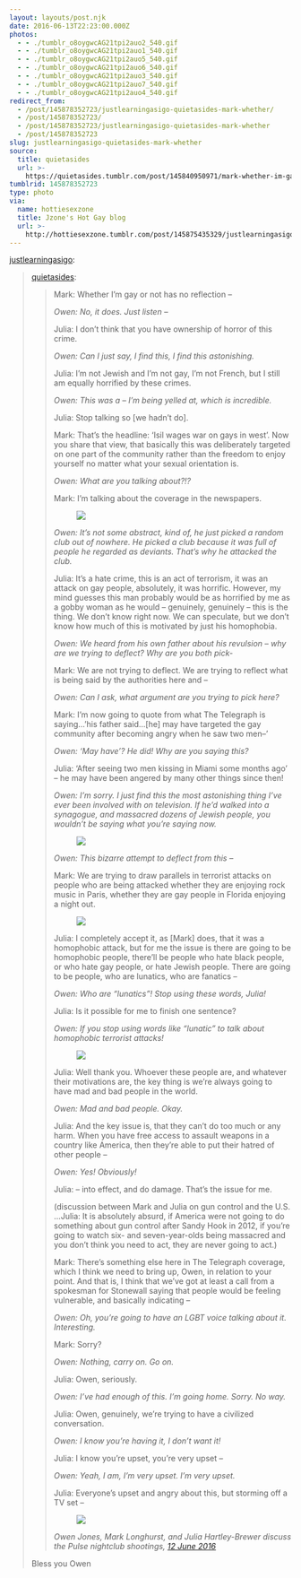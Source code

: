 ```yaml
---
layout: layouts/post.njk
date: 2016-06-13T22:23:00.000Z
photos:
  - - ./tumblr_o8oygwcAG21tpi2auo2_540.gif
  - - ./tumblr_o8oygwcAG21tpi2auo1_540.gif
  - - ./tumblr_o8oygwcAG21tpi2auo5_540.gif
  - - ./tumblr_o8oygwcAG21tpi2auo6_540.gif
  - - ./tumblr_o8oygwcAG21tpi2auo3_540.gif
  - - ./tumblr_o8oygwcAG21tpi2auo7_540.gif
  - - ./tumblr_o8oygwcAG21tpi2auo4_540.gif
redirect_from:
  - /post/145878352723/justlearningasigo-quietasides-mark-whether/
  - /post/145878352723/
  - /post/145878352723/justlearningasigo-quietasides-mark-whether
  - /post/145878352723
slug: justlearningasigo-quietasides-mark-whether
source:
  title: quietasides
  url: >-
    https://quietasides.tumblr.com/post/145840950971/mark-whether-im-gay-or-not-has-no-reflection
tumblrid: 145878352723
type: photo
via:
  name: hottiesexzone
  title: Jzone's Hot Gay blog
  url: >-
    http://hottiesexzone.tumblr.com/post/145875435329/justlearningasigo-quietasides-mark-whether
---
```

<p><a class="tumblr_blog" href="http://justlearningasigo.tumblr.com/post/145866769702">justlearningasigo</a>:</p>
<blockquote>
<p><a class="tumblr_blog" href="http://quietasides.tumblr.com/post/145840950971">quietasides</a>:</p>
<blockquote>
<p>Mark: Whether I’m gay or not has no reflection –</p>
<p><i>Owen: No, it does. Just listen –</i></p>
<p>Julia: I don’t think that you have ownership of horror of this crime.</p>
<p><i>Owen: Can I just say, I find this, I find this astonishing.</i><br/></p>
<p>Julia: I’m not Jewish and I’m not gay, I’m not French, but I still am equally horrified by these crimes.</p>
<p><i>Owen: This was a – I’m being yelled at, which is incredible.</i></p>
<p>Julia: Stop talking so [we hadn’t do].</p>
<p>Mark: That’s the headline: ‘Isil wages war on gays in west’. Now you share that view, that basically this was deliberately targeted on one part of the community rather than the freedom to enjoy yourself no matter what your sexual orientation is.<br/></p>
<p><i>Owen: What are you talking about?!?</i></p>
<p>Mark: I’m talking about the coverage in the newspapers. <br/></p>
<figure class="tmblr-full" data-orig-height="305" data-orig-width="540" data-orig-src="./tumblr_inline_o8p11iH6RK1qdmoaq_540.gif"><img src="https://66.media.tumblr.com/94d06fbac9334257292e5aa581314f40/tumblr_inline_pe360fxfhX1qzgxun_540.gif" class="" data-orig-height="305" data-orig-width="540" data-orig-src="./tumblr_inline_o8p11iH6RK1qdmoaq_540.gif"/></figure><p><i>Owen: It’s not some abstract, kind of, he just picked a random club out of nowhere. He picked a club because it was full of people he regarded as deviants. That’s why he attacked the club.</i></p>
<p>Julia: It’s a hate crime, this is an act of terrorism, it was an attack on gay people, absolutely, it was horrific. However, my mind guesses this man probably would be as horrified by me as a gobby woman as he would – genuinely, genuinely – this is the thing. We don’t know right now. We can speculate, but we don’t know how much of this is motivated by just his homophobia.</p>
<p><i>Owen: We heard from his own father about his revulsion – why are we trying to deflect? Why are you both pick-</i></p>
<p>Mark: We are not trying to deflect. We are trying to reflect what is being said by the authorities here and –</p>
<p><i>Owen: Can I ask, what argument are you trying to pick here?</i><br/></p>
<p>Mark: I’m now going to quote from what The Telegraph is saying…’his father said…[he] may have targeted the gay community after becoming angry when he saw two men–’</p>
<p><i>Owen: ‘May have’? He did! Why are you saying this?</i></p>
<p>Julia: ‘After seeing two men kissing in Miami some months ago’ – he may have been angered by many other things since then!</p>
<p><i>Owen: I’m sorry. I just find this the most astonishing thing I’ve ever been involved with on television. If he’d walked into a synagogue, and massacred dozens of Jewish people, you wouldn’t be saying what you’re saying now.</i><br/></p>
<figure class="tmblr-full" data-orig-height="305" data-orig-width="540" data-orig-src="./tumblr_inline_o8p11iHkB61qdmoaq_540.gif"><img src="https://66.media.tumblr.com/2565aaa8d6bed5beb0b851f256847b5b/tumblr_inline_pe360fJGuE1qzgxun_540.gif" class="" data-orig-height="305" data-orig-width="540" data-orig-src="./tumblr_inline_o8p11iHkB61qdmoaq_540.gif"/></figure><p><i>Owen: This bizarre attempt to deflect from this –</i><br/></p>
<p>Mark: We are trying to draw parallels in terrorist attacks on people who are being attacked whether they are enjoying rock music in Paris, whether they are gay people in Florida enjoying a night out.<br/></p>
<figure class="tmblr-full" data-orig-height="305" data-orig-width="540" data-orig-src="./tumblr_inline_o8p11jL35v1qdmoaq_540.gif"><img src="https://66.media.tumblr.com/0b5a5bb2007342887a431e9f535f0f85/tumblr_inline_pe360gT2GS1qzgxun_540.gif" class="" data-orig-height="305" data-orig-width="540" data-orig-src="./tumblr_inline_o8p11jL35v1qdmoaq_540.gif"/></figure><p>Julia: I completely accept it, as [Mark] does, that it was a homophobic attack, but for me the issue is there are going to be homophobic people, there’ll be people who hate black people, or who hate gay people, or hate Jewish people. There are going to be people, who are lunatics, who are fanatics –</p>
<p><i>Owen: Who are “lunatics”! Stop using these words, Julia!</i></p>
<p>Julia: Is it possible for me to finish one sentence?</p>
<p><i>Owen: If you stop using words like “lunatic” to talk about homophobic terrorist attacks!</i></p>
<figure class="tmblr-full" data-orig-height="305" data-orig-width="540" data-orig-src="./tumblr_inline_o8p11kHma31qdmoaq_540.gif"><img src="https://66.media.tumblr.com/9c18cb76409c5ccd46ce0321ac46cdd8/tumblr_inline_pe360gkyuW1qzgxun_540.gif" class="" data-orig-height="305" data-orig-width="540" data-orig-src="./tumblr_inline_o8p11kHma31qdmoaq_540.gif"/></figure><p>Julia: Well thank you. Whoever these people are, and whatever their motivations are, the key thing is we’re always going to have mad and bad people in the world.</p>
<p><i>Owen: Mad and bad people. Okay.</i></p>
<p>Julia: And the key issue is, that they can’t do too much or any harm. When you have free access to assault weapons in a country like America, then they’re able to put their hatred of other people –</p>
<p><i>Owen: Yes! Obviously!</i></p>
<p>Julia: – into effect, and do damage. That’s the issue for me.</p>
<p>(discussion between Mark and Julia on gun control and the U.S. …Julia: It is absolutely absurd, if America were not going to do something about gun control after Sandy Hook in 2012, if you’re going to watch six- and seven-year-olds being massacred and you don’t think you need to act, they are never going to act.)</p>
<p>Mark: There’s something else here in The Telegraph coverage, which I think we need to bring up, Owen, in relation to your point. And that is, I think that we’ve got at least a call from a spokesman for Stonewall saying that people would be feeling vulnerable, and basically indicating –</p>
<p><i>Owen: Oh, you’re going to have an LGBT voice talking about it. Interesting.</i></p>
<p>Mark: Sorry?</p>
<p><i>Owen: Nothing, carry on. Go on.</i></p>
<p>Julia: Owen, seriously.</p>
<p><i>Owen: I’ve had enough of this. I’m going home. Sorry. No way.</i></p>
<p>Julia: Owen, genuinely, we’re trying to have a civilized conversation. <i><br/></i></p>
<p><i>Owen: I know you’re having it, I don’t want it!</i></p>
<p>Julia: I know you’re upset, you’re very upset –</p>
<p><i>Owen: Yeah, I am, I’m very upset. I’m very upset.</i></p>
<p>Julia: Everyone’s upset and angry about this, but storming off a TV set –</p>
<figure class="tmblr-full" data-orig-height="305" data-orig-width="540" data-orig-src="./tumblr_inline_o8p11kvoUT1qdmoaq_540.gif"><img src="https://66.media.tumblr.com/6d76cc0529eb67a310c8d928b239a021/tumblr_inline_pe360hktH81qzgxun_540.gif" class="" data-orig-height="305" data-orig-width="540" data-orig-src="./tumblr_inline_o8p11kvoUT1qdmoaq_540.gif"/></figure><p><i>Owen Jones, Mark Longhurst, and Julia Hartley-Brewer discuss the Pulse nightclub shootings, <a href="http://t.umblr.com/redirect?z=https%3A%2F%2Fwww.youtube.com%2Fwatch%3Fv%3DTEgd9q8ugs4&amp;t=YjdiOTczZGNjZTVkNDA0NWFlMjBjZDAzODFlMWU1YmMzNzc4M2JiYyxya21GS2NaWA%3D%3D">12 June 2016</a></i><br/></p>
</blockquote>
<p>Bless you Owen</p>
</blockquote>
